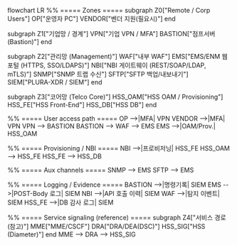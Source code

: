 flowchart LR
  %% ===== Zones =====
  subgraph Z0["Remote / Corp Users"]
    OP["운영자 PC"]
    VENDOR["벤더 지원(필요시)"]
  end

  subgraph Z1["기업망 / 경계"]
    VPN["기업 VPN / MFA"]
    BASTION["점프서버(Bastion)"]
  end

  subgraph Z2["관리망 (Management)"]
    WAF["내부 WAF"]
    EMS["EMS/ENM 웹 포털 (HTTPS, SSO/LDAPS)"]
    NBI["NBI 게이트웨이 (REST/SOAP/LDAP, mTLS)"]
    SNMP["SNMP 트랩 수신"]
    SFTP["SFTP 백업/내보내기"]
    SIEM["PLURA-XDR / SIEM"]
  end

  subgraph Z3["코어망 (Telco Core)"]
    HSS_OAM["HSS OAM / Provisioning"]
    HSS_FE["HSS Front-End"]
    HSS_DB["HSS DB"]
  end

  %% ===== User access path =====
  OP -->|MFA| VPN
  VENDOR -->|MFA| VPN
  VPN --> BASTION
  BASTION --> WAF --> EMS
  EMS -->|OAM/Prov.| HSS_OAM

  %% ===== Provisioning / NBI =====
  NBI -->|프로비저닝| HSS_FE
  HSS_OAM --> HSS_FE
  HSS_FE --> HSS_DB

  %% ===== Aux channels =====
  SNMP --> EMS
  SFTP --> EMS

  %% ===== Logging / Evidence =====
  BASTION -->|명령기록| SIEM
  EMS -->|POST-Body 로그| SIEM
  NBI -->|API 호출 이력| SIEM
  WAF -->|탐지 이벤트| SIEM
  HSS_FE -->|DB 감사 로그| SIEM

  %% ===== Service signaling (reference) =====
  subgraph Z4["서비스 경로 (참고)"]
    MME["MME/CSCF"]
    DRA["DRA/DEA(DSC)"]
    HSS_SIG["HSS (Diameter)"]
  end
  MME --> DRA --> HSS_SIG
